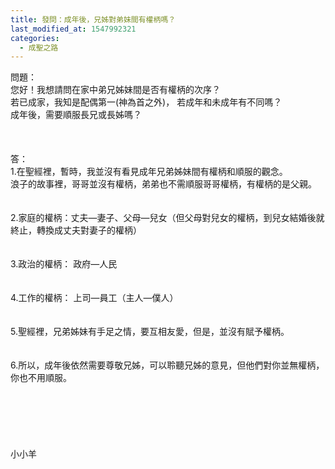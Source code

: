 ```yaml
---
title: 發問：成年後，兄姊對弟妹間有權柄嗎？
last_modified_at: 1547992321
categories:
  - 成聖之路
---
```


問題：<br>您好！我想請問在家中弟兄姊妹間是否有權柄的次序？ <br>若已成家，我知是配偶第一(神為首之外)， 若成年和未成年有不同嗎？<br>成年後，需要順服長兄或長姊嗎？<br><!--more--><br><br><br>答：<br>1.在聖經裡，暫時，我並沒有看見成年兄弟姊妹間有權柄和順服的觀念。<br>浪子的故事裡，哥哥並沒有權柄，弟弟也不需順服哥哥權柄，有權柄的是父親。<br><br> <br>2.家庭的權柄：丈夫—妻子、父母—兒女（但父母對兒女的權柄，到兒女結婚後就終止，轉換成丈夫對妻子的權柄）<br><br> <br>3.政治的權柄：  政府—人民<br> <br><br>4.工作的權柄：  上司—員工（主人—僕人）<br><br> <br>5.聖經裡，兄弟姊妹有手足之情，要互相友愛，但是，並沒有賦予權柄。<br> <br><br>6.所以，成年後依然需要尊敬兄姊，可以聆聽兄姊的意見，但他們對你並無權柄，你也不用順服。<br> <br><br><br><br><br><br>小小羊<br><br><br><br><br>
